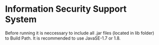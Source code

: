 # Information Security Support System

Before running it is neccessary to include all .jar files (located in lib folder) to Build Path.
It is recommended to use JavaSE-1.7 or 1.8.
